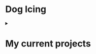 <h1>Dog Icing</h1>

<details>
  <summary><h1>My current projects</h1></summary>
<details>
  <summary><h1>Easter Competition Game</h1></summary>
  </details>
  <details>
  <summary><h1>HopNet</h1></summary>
</details>
</details>
